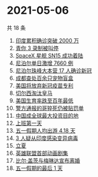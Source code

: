 # 2021-05-06

共 18 条

<!-- BEGIN ZHIHUSEARCH -->
<!-- 最后更新时间 Thu May 06 2021 15:10:25 GMT+0800 (China Standard Time) -->
1. [印度累积确诊突破 2000 万](https://www.zhihu.com/search?q=印度疫情)
1. [青你 3 录制被叫停](https://www.zhihu.com/search?q=青春有你3)
1. [SpaceX 星舰 SN15 成功着陆](https://www.zhihu.com/search?q=sn15)
1. [尼泊尔单日激增 7660 例](https://www.zhihu.com/search?q=尼泊尔疫情)
1. [尼泊尔珠峰大本营 17 人确诊新冠](https://www.zhihu.com/search?q=尼泊尔疫情)
1. [成都查处百余只宠物盲盒](https://www.zhihu.com/search?q=宠物盲盒)
1. [美国将放弃新冠疫苗专利](https://www.zhihu.com/search?q=美国放弃疫苗专利)
1. [切尔西淘汰皇马](https://www.zhihu.com/search?q=切尔西)
1. [美国生育率跌至百年最低](https://www.zhihu.com/search?q=美国生育率)
1. [警方通报的哥猝死仍被贴罚单](https://www.zhihu.com/search?q=的哥猝死)
1. [中国成全球最大投资目的地](https://www.zhihu.com/search?q=全球最大投资目的地)
1. [上班第一天](https://www.zhihu.com/search?q=上班第一天)
1. [五一假期人均出游 4.18 天](https://www.zhihu.com/search?q=五一人均出游)
1. [3 人疑从印度感染变异病毒](https://www.zhihu.com/search?q=3人感染变异病毒)
1. [立夏](https://www.zhihu.com/search?q=立夏)
1. [英雄联盟首部动画剧集](https://www.zhihu.com/search?q=英雄联盟)
1. [比尔·盖茨与梅琳达宣布离婚](https://www.zhihu.com/search?q=比尔·盖茨离婚)
1. [五一假期的最后 1 天](https://www.zhihu.com/search?q=五一)
<!-- END ZHIHUSEARCH -->

